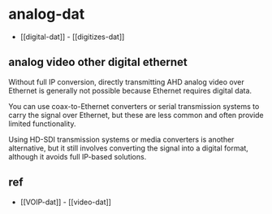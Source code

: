 
# analog-dat

- [[digital-dat]] - [[digitizes-dat]]


## analog video other digital ethernet 

Without full IP conversion, directly transmitting AHD analog video over Ethernet is generally not possible because Ethernet requires digital data.

You can use coax-to-Ethernet converters or serial transmission systems to carry the signal over Ethernet, but these are less common and often provide limited functionality.

Using HD-SDI transmission systems or media converters is another alternative, but it still involves converting the signal into a digital format, although it avoids full IP-based solutions.


## ref 

- [[VOIP-dat]] - [[video-dat]]